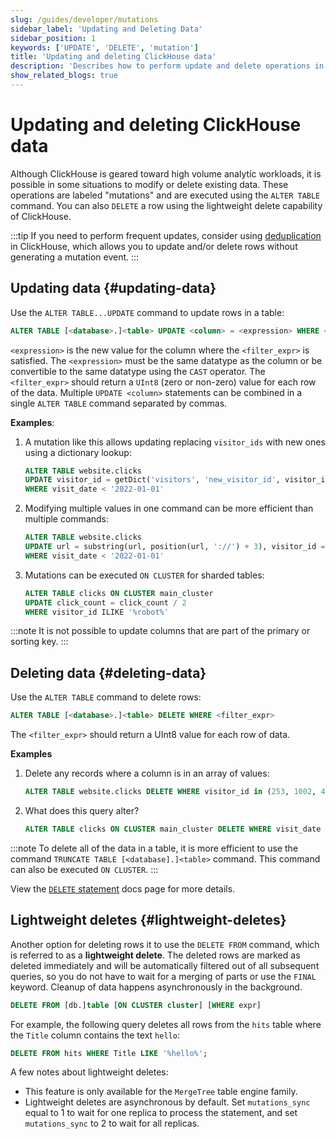```yaml
---
slug: /guides/developer/mutations
sidebar_label: 'Updating and Deleting Data'
sidebar_position: 1
keywords: ['UPDATE', 'DELETE', 'mutation']
title: 'Updating and deleting ClickHouse data'
description: 'Describes how to perform update and delete operations in ClickHouse'
show_related_blogs: true
---
```


# Updating and deleting ClickHouse data

Although ClickHouse is geared toward high volume analytic workloads, it is possible in some situations to modify or delete existing data.  These operations are labeled "mutations" and are executed using the `ALTER TABLE` command. You can also `DELETE` a row using the lightweight
delete capability of ClickHouse.

:::tip
If you need to perform frequent updates, consider using [deduplication](../developer/deduplication.md) in ClickHouse, which allows you to update and/or delete rows without generating a mutation event.
:::

## Updating data {#updating-data}

Use the `ALTER TABLE...UPDATE` command to update rows in a table:

```sql
ALTER TABLE [<database>.]<table> UPDATE <column> = <expression> WHERE <filter_expr>
```

`<expression>` is the new value for the column where the `<filter_expr>` is satisfied.  The `<expression>` must be the same datatype as the column or be convertible to the same datatype using the `CAST` operator.  The `<filter_expr>` should return a `UInt8` (zero or non-zero) value for each row of the data.  Multiple `UPDATE <column>` statements can be combined in a single `ALTER TABLE` command separated by commas.

**Examples**:

 1.  A mutation like this allows updating replacing `visitor_ids` with new ones using a dictionary lookup:

     ```sql
     ALTER TABLE website.clicks
     UPDATE visitor_id = getDict('visitors', 'new_visitor_id', visitor_id)
     WHERE visit_date < '2022-01-01'
     ```

2.   Modifying multiple values in one command can be more efficient than multiple commands:

     ```sql
     ALTER TABLE website.clicks
     UPDATE url = substring(url, position(url, '://') + 3), visitor_id = new_visit_id
     WHERE visit_date < '2022-01-01'
     ```

3.  Mutations can be executed `ON CLUSTER` for sharded tables:

     ```sql
     ALTER TABLE clicks ON CLUSTER main_cluster
     UPDATE click_count = click_count / 2
     WHERE visitor_id ILIKE '%robot%'
     ```

:::note
It is not possible to update columns that are part of the primary or sorting key.
:::

## Deleting data {#deleting-data}

Use the `ALTER TABLE` command to delete rows:

```sql
ALTER TABLE [<database>.]<table> DELETE WHERE <filter_expr>
```

The `<filter_expr>` should return a UInt8 value for each row of data.

**Examples**

1. Delete any records where a column is in an array of values:
    ```sql
    ALTER TABLE website.clicks DELETE WHERE visitor_id in (253, 1002, 4277)
    ```

2.  What does this query alter?
    ```sql
    ALTER TABLE clicks ON CLUSTER main_cluster DELETE WHERE visit_date < '2022-01-02 15:00:00' AND page_id = '573'
    ```

:::note
To delete all of the data in a table, it is more efficient to use the command `TRUNCATE TABLE [<database].]<table>` command.  This command can also be executed `ON CLUSTER`.
:::

View the [`DELETE` statement](/sql-reference/statements/delete.md) docs page for more details.

## Lightweight deletes {#lightweight-deletes}

Another option for deleting rows it to use the `DELETE FROM` command, which is referred to as a **lightweight delete**. The deleted rows are marked as deleted immediately and will be automatically filtered out of all subsequent queries, so you do not have to wait for a merging of parts or use the `FINAL` keyword. Cleanup of data happens asynchronously in the background.

``` sql
DELETE FROM [db.]table [ON CLUSTER cluster] [WHERE expr]
```

For example, the following query deletes all rows from the `hits` table where the `Title` column contains the text `hello`:

```sql
DELETE FROM hits WHERE Title LIKE '%hello%';
```

A few notes about lightweight deletes:
- This feature is only available for the `MergeTree` table engine family.
- Lightweight deletes are asynchronous by default. Set `mutations_sync` equal to 1 to wait for one replica to process the statement, and set `mutations_sync` to 2 to wait for all replicas.


